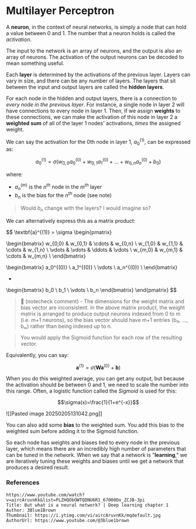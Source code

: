 # Multilayer Perceptron


A **neuron**, in the context of neural networks, is simply a node that can hold a value between 0 and 1. The number that a neuron holds is called the *activation*.

The input to the network is an array of neurons, and the output is also an array of neurons. The activation of the output neurons can be decoded to mean something useful.

Each **layer** is determined by the activations of the previous layer. Layers can vary in size, and there can be any number of layers. The layers that sit between the input and output layers are called the **hidden layers**.

For each node in the hidden and output layers, there is a connection to *every node in the previous layer*. For instance, a single node in layer 2 will have connections to every node in layer 1. Then, if we assign **weights** to these connections, we can make the activation of this node in layer 2 a **weighted sum** of all of the layer 1 nodes' activations, *times* the assigned weight.

We can say the activation for the 0th node in layer 1, $a_0^{(1)}$, can be expressed as:

$$a_0^{(1)}=\sigma(w_{0,0}a_0^{(0)}+w_{0,1}a_1^{(0)}+\dots+w_{0,n}a_n^{(0)}+b_0)$$

where:
- $a_n^{(m)}$ is the $n^{th}$ node in the $m^{th}$ layer
- $b_n$ is the bias for the $n^{th}$ node (see note)

> Would $b_n$ change with the layers? I would imagine so?

We can alternatively express this as a matrix product:

$$
\textbf{a}^{(1)} =
\sigma \begin{pmatrix} 

\begin{bmatrix}
w_{0,0} & w_{0,1} & \cdots & w_{0,n} \\
w_{1,0} & w_{1,1} & \cdots & w_{1,n} \\
\vdots & \vdots & \ddots & \vdots \\
w_{m,0} & w_{m,1} & \cdots & w_{m,n} \\
\end{bmatrix}

\begin{bmatrix}
a_0^{(0)} \\
a_1^{(0)} \\
\vdots \\
a_n^{(0)} \\
\end{bmatrix}

+

\begin{bmatrix}
b_0 \\
b_1 \\
\vdots \\
b_n
\end{bmatrix}
\end{pmatrix} 
$$

> 🤖 (notecheck comment) - The dimensions for the weight matrix and bias vector are inconsistent. In the above matrix product, the weight matrix is arranged to produce output neurons indexed from 0 to m (i.e. m+1 neurons), so the bias vector should have m+1 entries (b₀, …, bₘ) rather than being indexed up to n.

> You would apply the Sigmoid function for each row of the resulting vector.

Equivalently, you can say:

$$\textbf{a}^{(1)}=\sigma \big(\textbf{W} \textbf{a}^{(0)}+\textbf{b}  \big)$$

$$$$

When you do this weighted average, you can get any output, but because the activation should be between 0 and 1, we need to scale the number into this range. Often, a logistic function called the *Sigmoid* is used for this:

$$\sigma(x)=\frac{1}{1+e^{-x}}$$

![[Pasted image 20250205131042.png]]

You can also add some **bias** to the weighted sum. You add this bias to the weighted sum before adding it to the Sigmoid function. 

So each node has weights and biases tied to every node in the previous layer, which means there are an incredibly high number of parameters that can be tuned in the network. When we say that a network is "**learning**," we are iteratively tuning these weights and biases until we get a network that produces a desired result.

### References

```vid
https://www.youtube.com/watch?v=aircAruvnKk&list=PLZHQObOWTQDNU6R1_67000Dx_ZCJB-3pi
Title: But what is a neural network? | Deep learning chapter 1
Author: 3Blue1Brown
Thumbnail: https://i.ytimg.com/vi/aircAruvnKk/mqdefault.jpg
AuthorUrl: https://www.youtube.com/@3blue1brown
```